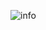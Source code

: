 ![info](https://github-readme-stats.vercel.app/api?username=ChinoNya&show_icons=true&count_private=true&hide=prs&theme=default_repocard)
